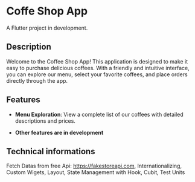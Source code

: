# Coffe Shop App

A Flutter project in development.

## Description

Welcome to the Coffee Shop App! This application is designed to make it easy to purchase delicious coffees. With a friendly and intuitive interface, you can explore our menu, select your favorite coffees, and place orders directly through the app.

## Features

- **Menu Exploration**: View a complete list of our coffees with detailed descriptions and prices.

- **Other features are in development**

## Technical informations

Fetch Datas from free Api: https://fakestoreapi.com,
Internationalizing,
Custom Wigets,
Layout,
State Management with Hook,
Cubit,
Test Units

